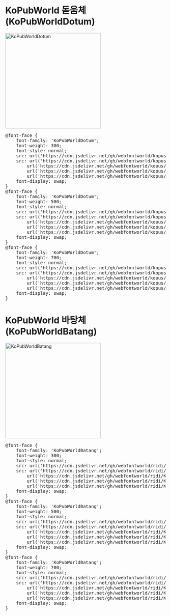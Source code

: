 # KoPubWorld 돋움체(KoPubWorldDotum)

<a href="https://wess.tistory.com/257" target="_blank">
    <img src="https://webfontworld.github.io/kopus/KoPubWorldDotum.jpg" alt="KoPubWorldDotum" style="width:300px">
</a>

<pre>
@font-face {
    font-family: 'KoPubWorldDotum';
    font-weight: 300;
    font-style: normal;
    src: url('https://cdn.jsdelivr.net/gh/webfontworld/kopus/KoPubWorldDotumLight.eot');
    src: url('https://cdn.jsdelivr.net/gh/webfontworld/kopus/KoPubWorldDotumLight.eot?#iefix') format('embedded-opentype'),
        url('https://cdn.jsdelivr.net/gh/webfontworld/kopus/KoPubWorldDotumLight.woff2') format('woff2'),
        url('https://cdn.jsdelivr.net/gh/webfontworld/kopus/KoPubWorldDotumLight.woff') format('woff'),
        url('https://cdn.jsdelivr.net/gh/webfontworld/kopus/KoPubWorldDotumLight.ttf') format("truetype");
    font-display: swap;
}
@font-face {
    font-family: 'KoPubWorldDotum';
    font-weight: 500;
    font-style: normal;
    src: url('https://cdn.jsdelivr.net/gh/webfontworld/kopus/KoPubWorldDotumMedium.eot');
    src: url('https://cdn.jsdelivr.net/gh/webfontworld/kopus/KoPubWorldDotumMedium.eot?#iefix') format('embedded-opentype'),
        url('https://cdn.jsdelivr.net/gh/webfontworld/kopus/KoPubWorldDotumMedium.woff2') format('woff2'),
        url('https://cdn.jsdelivr.net/gh/webfontworld/kopus/KoPubWorldDotumMedium.woff') format('woff'),
        url('https://cdn.jsdelivr.net/gh/webfontworld/kopus/KoPubWorldDotumMedium.ttf') format("truetype");
    font-display: swap;
}
@font-face {
    font-family: 'KoPubWorldDotum';
    font-weight: 700;
    font-style: normal;
    src: url('https://cdn.jsdelivr.net/gh/webfontworld/kopus/KoPubWorldDotumBold.eot');
    src: url('https://cdn.jsdelivr.net/gh/webfontworld/kopus/KoPubWorldDotumBold.eot?#iefix') format('embedded-opentype'),
        url('https://cdn.jsdelivr.net/gh/webfontworld/kopus/KoPubWorldDotumBold.woff2') format('woff2'),
        url('https://cdn.jsdelivr.net/gh/webfontworld/kopus/KoPubWorldDotumBold.woff') format('woff'),
        url('https://cdn.jsdelivr.net/gh/webfontworld/kopus/KoPubWorldDotumBold.ttf') format("truetype");
    font-display: swap;
}
</pre>


# KoPubWorld 바탕체(KoPubWorldBatang)

<a href="https://wess.tistory.com/257" target="_blank">
    <img src="https://webfontworld.github.io/kopus/KoPubWorldBatang.jpg" alt="KoPubWorldBatang" style="width:300px">
</a>

<pre>
@font-face {
    font-family: 'KoPubWorldBatang';
    font-weight: 300;
    font-style: normal;
    src: url('https://cdn.jsdelivr.net/gh/webfontworld/ridi/KoPubWorldBatangLight.eot');
    src: url('https://cdn.jsdelivr.net/gh/webfontworld/ridi/KoPubWorldBatangLight.eot?#iefix') format('embedded-opentype'),
        url('https://cdn.jsdelivr.net/gh/webfontworld/ridi/KoPubWorldBatangLight.woff2') format('woff2'),
        url('https://cdn.jsdelivr.net/gh/webfontworld/ridi/KoPubWorldBatangLight.woff') format('woff'),
        url('https://cdn.jsdelivr.net/gh/webfontworld/ridi/KoPubWorldBatangLight.ttf') format("truetype");
    font-display: swap;
}
@font-face {
    font-family: 'KoPubWorldBatang';
    font-weight: 500;
    font-style: normal;
    src: url('https://cdn.jsdelivr.net/gh/webfontworld/ridi/KoPubWorldBatangMedium.eot');
    src: url('https://cdn.jsdelivr.net/gh/webfontworld/ridi/KoPubWorldBatangMedium.eot?#iefix') format('embedded-opentype'),
        url('https://cdn.jsdelivr.net/gh/webfontworld/ridi/KoPubWorldBatangMedium.woff2') format('woff2'),
        url('https://cdn.jsdelivr.net/gh/webfontworld/ridi/KoPubWorldBatangMedium.woff') format('woff'),
        url('https://cdn.jsdelivr.net/gh/webfontworld/ridi/KoPubWorldBatangMedium.ttf') format("truetype");
    font-display: swap;
}
@font-face {
    font-family: 'KoPubWorldBatang';
    font-weight: 700;
    font-style: normal;
    src: url('https://cdn.jsdelivr.net/gh/webfontworld/ridi/KoPubWorldBatangBold.eot');
    src: url('https://cdn.jsdelivr.net/gh/webfontworld/ridi/KoPubWorldBatangBold.eot?#iefix') format('embedded-opentype'),
        url('https://cdn.jsdelivr.net/gh/webfontworld/ridi/KoPubWorldBatangBold.woff2') format('woff2'),
        url('https://cdn.jsdelivr.net/gh/webfontworld/ridi/KoPubWorldBatangBold.woff') format('woff'),
        url('https://cdn.jsdelivr.net/gh/webfontworld/ridi/KoPubWorldBatangBold.ttf') format("truetype");
    font-display: swap;
}
</pre>
